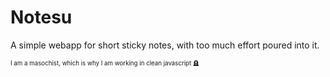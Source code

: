 # Notesu
A simple webapp for short sticky notes, with too much effort poured into it.





<sub><sup>I am a masochist, which is why I am working in clean javascript 🪦</sup></sub>
